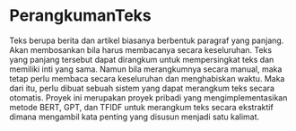 # PerangkumanTeks

Teks berupa berita dan artikel biasanya berbentuk paragraf yang panjang. Akan membosankan bila harus membacanya secara keseluruhan. Teks yang panjang tersebut dapat dirangkum untuk mempersingkat teks dan memiliki inti yang sama. Namun bila merangkumnya secara manual, maka tetap perlu membaca secara keseluruhan dan menghabiskan waktu. Maka dari itu, perlu dibuat sebuah sistem yang dapat merangkum teks secara otomatis. Proyek ini merupakan proyek pribadi yang mengimplementasikan metode BERT, GPT, dan TFIDF untuk merangkum teks secara ekstraktif dimana mengambil kata penting yang disusun menjadi satu kalimat.
